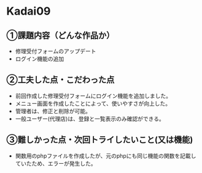 # Kadai09

## ①課題内容（どんな作品か）
- 修理受付フォームのアップデート
- ログイン機能の追加

## ②工夫した点・こだわった点
- 前回作成した修理受付フォームにログイン機能を追加しました。
- メニュー画面を作成したことによって、使いやすさが向上した。
- 管理者は、修正と削除が可能。
- 一般ユーザー(代理店)は、登録と一覧表示のみ確認ができる。

## ③難しかった点・次回トライしたいこと(又は機能)
- 関数用のphpファイルを作成したが、元のphpにも同じ機能の関数を記載していたため、エラーが発生した。
